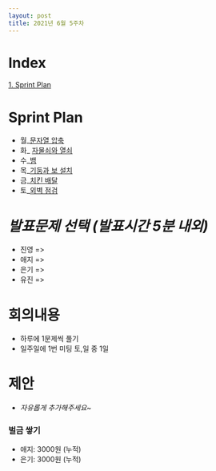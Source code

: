 ```yaml
---
layout: post
title: 2021년 6월 5주차
---
```


# Index

[1. Sprint Plan](#Sprint-Plan)



# Sprint Plan

- 월_[문자열 압축](https://programmers.co.kr/learn/courses/30/lessons/60057) 
- 화_ [자물쇠와 열쇠](https://programmers.co.kr/learn/courses/30/lessons/60059)
- 수_[뱀](https://www.acmicpc.net/problem/3190)
- 목_[기둥과 보 설치](https://programmers.co.kr/learn/courses/30/lessons/60061)
- 금_[치킨 배달](https://www.acmicpc.net/problem/15686)
- 토_[외벽 점검](https://programmers.co.kr/learn/courses/30/lessons/60062)



# _발표문제 선택 (발표시간 5분 내외)_

- 진영 => 
- 애지 => 
- 은기 => 
- 유진 => 



# 회의내용

- 하루에 1문제씩 풀기
- 일주일에 1번 미팅 토,일 중 1일



# 제안

- _자유롭게 추가해주세요~_



### 벌금 쌓기

- 애지: 3000원 (누적)
- 은기: 3000원 (누적)
